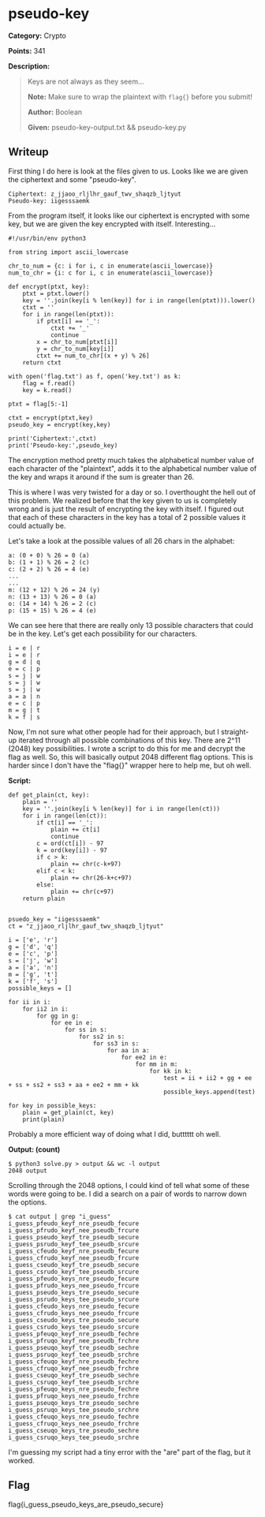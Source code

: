 # pseudo-key
**Category:** Crypto

**Points:** 341

**Description:**
> Keys are not always as they seem...
>
> **Note:** Make sure to wrap the plaintext with `flag{}` before you submit!
>
> **Author:** Boolean
>
> **Given:** pseudo-key-output.txt && pseudo-key.py

## Writeup
First thing I do here is look at the files given to us. Looks like we are given
the ciphertext and some "pseudo-key".
```
Ciphertext: z_jjaoo_rljlhr_gauf_twv_shaqzb_ljtyut
Pseudo-key: iigesssaemk
```

From the program itself, it looks like our ciphertext is encrypted with some key, but
we are given the key encrypted with itself. Interesting...
```
#!/usr/bin/env python3

from string import ascii_lowercase

chr_to_num = {c: i for i, c in enumerate(ascii_lowercase)}
num_to_chr = {i: c for i, c in enumerate(ascii_lowercase)}

def encrypt(ptxt, key):
    ptxt = ptxt.lower()
    key = ''.join(key[i % len(key)] for i in range(len(ptxt))).lower()
    ctxt = ''
    for i in range(len(ptxt)):
        if ptxt[i] == '_':
            ctxt += '_'
            continue
        x = chr_to_num[ptxt[i]]
        y = chr_to_num[key[i]]
        ctxt += num_to_chr[(x + y) % 26]
    return ctxt

with open('flag.txt') as f, open('key.txt') as k:
    flag = f.read()
    key = k.read()

ptxt = flag[5:-1]

ctxt = encrypt(ptxt,key)
pseudo_key = encrypt(key,key)

print('Ciphertext:',ctxt)
print('Pseudo-key:',pseudo_key)
```

The encryption method pretty much takes the alphabetical number value of each
character of the "plaintext", adds it to the alphabetical number value of the key
and wraps it around if the sum is greater than 26.

This is where I was very twisted for a day or so. I overthought the hell out of
this problem. We realized before that the key given to us is completely wrong and is
just the result of encrypting the key with itself. I figured out that each of these
characters in the key has a total of 2 possible values it could actually be.

Let's take a look at the possible values of all 26 chars in the alphabet:
```
a: (0 + 0) % 26 = 0 (a)
b: (1 + 1) % 26 = 2 (c)
c: (2 + 2) % 26 = 4 (e)
...
...
m: (12 + 12) % 26 = 24 (y)
n: (13 + 13) % 26 = 0 (a)
o: (14 + 14) % 26 = 2 (c)
p: (15 + 15) % 26 = 4 (e)
```

We can see here that there are really only 13 possible characters that could be
in the key. Let's get each possibility for our characters.
```
i = e | r
i = e | r
g = d | q
e = c | p
s = j | w
s = j | w
s = j | w
a = a | n
e = c | p
m = g | t
k = f | s
```

Now, I'm not sure what other people had for their approach, but I straight-up
iterated through all possible combinations of this key. There are 2^11 (2048)
key possibilities. I wrote a script to do this for me and decrypt the flag as
well. So, this will basically output 2048 different flag options. This is harder
since I don't have the "flag{}" wrapper here to help me, but oh well.

**Script:**
```
def get_plain(ct, key):
    plain = ''
    key = ''.join(key[i % len(key)] for i in range(len(ct)))
    for i in range(len(ct)):
        if ct[i] == '_':
            plain += ct[i]
            continue
        c = ord(ct[i]) - 97
        k = ord(key[i]) - 97
        if c > k:
            plain += chr(c-k+97)
        elif c < k:
            plain += chr(26-k+c+97)
        else:
            plain += chr(c+97)
    return plain


psuedo_key = "iigesssaemk"
ct = "z_jjaoo_rljlhr_gauf_twv_shaqzb_ljtyut"

i = ['e', 'r']
g = ['d', 'q']
e = ['c', 'p']
s = ['j', 'w']
a = ['a', 'n']
m = ['g', 't']
k = ['f', 's']
possible_keys = []

for ii in i:
    for ii2 in i:
        for gg in g:
            for ee in e:
                for ss in s:
                    for ss2 in s:
                        for ss3 in s:
                            for aa in a:
                                for ee2 in e:
                                    for mm in m:
                                        for kk in k:
                                            test = ii + ii2 + gg + ee + ss + ss2 + ss3 + aa + ee2 + mm + kk
                                            possible_keys.append(test)

for key in possible_keys:
    plain = get_plain(ct, key)
    print(plain)
```

Probably a more efficient way of doing what I did, butttttt oh well.

**Output: (count)**
```
$ python3 solve.py > output && wc -l output
2048 output
```

Scrolling through the 2048 options, I could kind of tell what some of these words
were going to be. I did a search on a pair of words to narrow down the options.
```
$ cat output | grep "i_guess"
i_guess_pfeudo_keyf_nre_pseudb_fecure
i_guess_pfrudo_keyf_nee_pseudb_frcure
i_guess_pseudo_keyf_tre_pseudb_secure
i_guess_psrudo_keyf_tee_pseudb_srcure
i_guess_cfeudo_keyf_nre_pseudb_fecure
i_guess_cfrudo_keyf_nee_pseudb_frcure
i_guess_cseudo_keyf_tre_pseudb_secure
i_guess_csrudo_keyf_tee_pseudb_srcure
i_guess_pfeudo_keys_nre_pseudo_fecure
i_guess_pfrudo_keys_nee_pseudo_frcure
i_guess_pseudo_keys_tre_pseudo_secure
i_guess_psrudo_keys_tee_pseudo_srcure
i_guess_cfeudo_keys_nre_pseudo_fecure
i_guess_cfrudo_keys_nee_pseudo_frcure
i_guess_cseudo_keys_tre_pseudo_secure
i_guess_csrudo_keys_tee_pseudo_srcure
i_guess_pfeuqo_keyf_nre_pseudb_fechre
i_guess_pfruqo_keyf_nee_pseudb_frchre
i_guess_pseuqo_keyf_tre_pseudb_sechre
i_guess_psruqo_keyf_tee_pseudb_srchre
i_guess_cfeuqo_keyf_nre_pseudb_fechre
i_guess_cfruqo_keyf_nee_pseudb_frchre
i_guess_cseuqo_keyf_tre_pseudb_sechre
i_guess_csruqo_keyf_tee_pseudb_srchre
i_guess_pfeuqo_keys_nre_pseudo_fechre
i_guess_pfruqo_keys_nee_pseudo_frchre
i_guess_pseuqo_keys_tre_pseudo_sechre
i_guess_psruqo_keys_tee_pseudo_srchre
i_guess_cfeuqo_keys_nre_pseudo_fechre
i_guess_cfruqo_keys_nee_pseudo_frchre
i_guess_cseuqo_keys_tre_pseudo_sechre
i_guess_csruqo_keys_tee_pseudo_srchre
```

I'm guessing my script had a tiny error with the "are" part of the flag, but it
worked.

## Flag
flag{i_guess_pseudo_keys_are_pseudo_secure}
